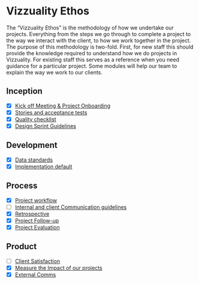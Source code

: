 # Vizzuality Ethos

The “Vizzuality Ethos” is the methodology of how we undertake our projects. Everything from the steps we go through to complete a project to the way we interact with the client, to how we work together in the project. The purpose of this methodology is two-fold. First, for new staff this should provide the knowledge required to understand how we do projects in Vizzuality. For existing staff this serves as a reference when you need guidance for a particular project. Some modules will help our team to explain the way we work to our clients.

## Inception

- [x] [Kick off Meeting & Project Onboarding](kick-off-and-onboarding/index.md)
- [x] [Stories and acceptance tests](stories-and-acceptance-tests/index.md)
- [x] [Quality checklist](quality-checklist/index.md)
- [x] [Design Sprint Guidelines](design-sprint-guidelines/index.md)

## Development

- [x] [Data standards](data-standards/index.md)
- [x] [Implementation default](implementation-default/index.md)

## Process

- [x] [Project workflow](project-workflow/index.md)
- [ ] [Internal and client Communication guidelines](communication-guidelines/index.md)
- [x] [Retrospective](retrospective/index.md)
- [x] [Project Follow-up](project-follow-up/index.md)
- [x] [Project Evaluation](/project-evaluation/index.md)

## Product

- [ ] [Client Satisfaction](client-satisfaction/index.md)
- [x] [Measure the Impact of our projects](measuring-impact/index.md)
- [x] [External Comms](external-comms/index.md)
